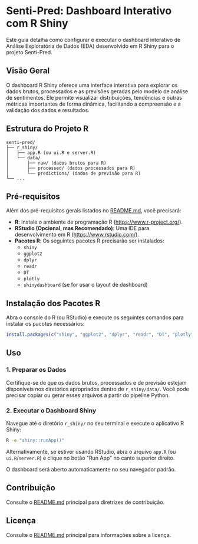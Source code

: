 # Senti-Pred: Dashboard Interativo com R Shiny

Este guia detalha como configurar e executar o dashboard interativo de Análise Exploratória de Dados (EDA) desenvolvido em R Shiny para o projeto Senti-Pred.

## Visão Geral

O dashboard R Shiny oferece uma interface interativa para explorar os dados brutos, processados e as previsões geradas pelo modelo de análise de sentimentos. Ele permite visualizar distribuições, tendências e outras métricas importantes de forma dinâmica, facilitando a compreensão e a validação dos dados e resultados.

## Estrutura do Projeto R

```
senti-pred/
├── r_shiny/
│   ├── app.R (ou ui.R e server.R)
│   └── data/
│       ├── raw/ (dados brutos para R)
│       ├── processed/ (dados processados para R)
│       └── predictions/ (dados de previsão para R)
└── ...
```

## Pré-requisitos

Além dos pré-requisitos gerais listados no [README.md](../README.md), você precisará:

-   **R**: Instale o ambiente de programação R (https://www.r-project.org/).
-   **RStudio (Opcional, mas Recomendado)**: Uma IDE para desenvolvimento em R (https://www.rstudio.com/).
-   **Pacotes R**: Os seguintes pacotes R precisarão ser instalados:
    -   `shiny`
    -   `ggplot2`
    -   `dplyr`
    -   `readr`
    -   `DT`
    -   `plotly`
    -   `shinydashboard` (se for usar o layout de dashboard)

## Instalação dos Pacotes R

Abra o console do R (ou RStudio) e execute os seguintes comandos para instalar os pacotes necessários:

```R
install.packages(c("shiny", "ggplot2", "dplyr", "readr", "DT", "plotly", "shinydashboard"))
```

## Uso

### 1. Preparar os Dados

Certifique-se de que os dados brutos, processados e de previsão estejam disponíveis nos diretórios apropriados dentro de `r_shiny/data/`. Você pode precisar copiar ou gerar esses arquivos a partir do pipeline Python.

### 2. Executar o Dashboard Shiny

Navegue até o diretório `r_shiny/` no seu terminal e execute o aplicativo R Shiny:

```bash
R -e "shiny::runApp()"
```

Alternativamente, se estiver usando RStudio, abra o arquivo `app.R` (ou `ui.R`/`server.R`) e clique no botão "Run App" no canto superior direito.

O dashboard será aberto automaticamente no seu navegador padrão.

## Contribuição

Consulte o [README.md](../README.md) principal para diretrizes de contribuição.

## Licença

Consulte o [README.md](../README.md) principal para informações sobre a licença.